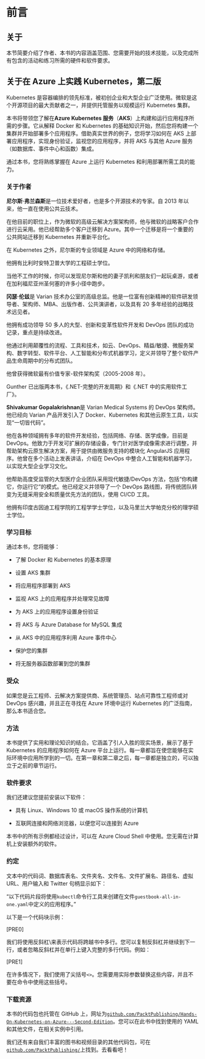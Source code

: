 # 前言

## 关于

本节简要介绍了作者、本书的内容涵盖范围、您需要开始的技术技能，以及完成所有包含的活动和练习所需的硬件和软件要求。

## 关于在 Azure 上实践 Kubernetes，第二版

Kubernetes 是容器编排的领先标准，被初创企业和大型企业广泛使用。微软是这个开源项目的最大贡献者之一，并提供托管服务以规模运行 Kubernetes 集群。

本书将带领您了解在**Azure Kubernetes 服务**（**AKS**）上构建和运行应用程序所需的步骤。它从解释 Docker 和 Kubernetes 的基础知识开始，然后您将构建一个集群并开始部署多个应用程序。借助真实世界的例子，您将学习如何在 AKS 上部署应用程序，实现身份验证，监视您的应用程序，并将 AKS 与其他 Azure 服务（如数据库、事件中心和函数）集成。

通过本书，您将熟练掌握在 Azure 上运行 Kubernetes 和利用部署所需工具的能力。

### 关于作者

**尼尔斯·弗兰森斯**是一位技术爱好者，也是多个开源技术的专家。自 2013 年以来，他一直在使用公共云技术。

在他目前的职位上，作为微软的高级云解决方案架构师，他与微软的战略客户合作进行云采用。他已经帮助多个客户迁移到 Azure。其中一个迁移是将一个重要的公共网站迁移到 Kubernetes 并重新平台化。

在 Kubernetes 之外，尼尔斯的专业领域是 Azure 中的网络和存储。

他拥有比利时安特卫普大学的工程硕士学位。

当他不工作的时候，你可以发现尼尔斯和他的妻子凯利和朋友们一起玩桌游，或者在加利福尼亚州圣何塞的许多小径中跑步。

**冈瑟·伦兹**是 Varian 技术办公室的高级总监。他是一位富有创新精神的软件研发领导者、架构师、MBA、出版作者、公共演讲者，以及具有 20 多年经验的战略技术远见者。

他拥有成功领导 50 多人的大型、创新和变革性软件开发和 DevOps 团队的成功记录，重点是持续改进。

他通过利用颠覆性的流程、工具和技术，如云、DevOps、精益/敏捷、微服务架构、数字转型、软件平台、人工智能和分布式机器学习，定义并领导了整个软件产品生命周期中的分布式团队。

他曾获得微软最有价值专家-软件架构奖（2005-2008 年）。

Gunther 已出版两本书，《.NET-完整的开发周期》和《.NET 中的实用软件工厂》。

**Shivakumar Gopalakrishnan**是 Varian Medical Systems 的 DevOps 架构师。他已经向 Varian 产品开发引入了 Docker、Kubernetes 和其他云原生工具，以实现“一切皆代码”。

他在各种领域拥有多年的软件开发经验，包括网络、存储、医学成像，目前是 DevOps。他致力于开发可扩展的存储设备，专门针对医学成像需求进行调整，并帮助架构云原生解决方案，用于提供由微服务支持的模块化 AngularJS 应用程序。他曾在多个活动上发表讲话，介绍在 DevOps 中整合人工智能和机器学习，以实现大型企业学习文化。

他帮助高度受监管的大型医疗企业团队采用现代敏捷/DevOps 方法，包括“你构建它，你运行它”的模式。他已经定义并领导了一个 DevOps 路线图，将传统团队转变为无缝采用安全和质量优先方法的团队，使用 CI/CD 工具。

他拥有印度古因迪工程学院的工程学学士学位，以及马里兰大学帕克分校的理学硕士学位。

### 学习目标

通过本书，您将能够：

+   了解 Docker 和 Kubernetes 的基本原理

+   设置 AKS 集群

+   将应用程序部署到 AKS

+   监视 AKS 上的应用程序并处理常见故障

+   为 AKS 上的应用程序设置身份验证

+   将 AKS 与 Azure Database for MySQL 集成

+   从 AKS 中的应用程序利用 Azure 事件中心

+   保护您的集群

+   将无服务器函数部署到您的集群

### 受众

如果您是云工程师、云解决方案提供商、系统管理员、站点可靠性工程师或对 DevOps 感兴趣，并且正在寻找在 Azure 环境中运行 Kubernetes 的广泛指南，那么本书适合您。

### 方法

本书提供了实用和理论知识的结合。它涵盖了引人入胜的现实场景，展示了基于 Kubernetes 的应用程序如何在 Azure 平台上运行。每一章都旨在使您能够在实际环境中应用所学到的一切。在第一章和第二章之后，每一章都是独立的，可以独立于之前的章节运行。

### 软件要求

我们还建议您提前安装以下软件：

+   具有 Linux、Windows 10 或 macOS 操作系统的计算机

+   互联网连接和网络浏览器，以便您可以连接到 Azure

本书中的所有示例都经过设计，可以在 Azure Cloud Shell 中使用。您无需在计算机上安装额外的软件。

### 约定

文本中的代码词、数据库表名、文件夹名、文件名、文件扩展名、路径名、虚拟 URL、用户输入和 Twitter 句柄显示如下：

“以下代码片段将使用`kubectl`命令行工具来创建在文件`guestbook-all-in-one.yaml`中定义的应用程序。”

以下是一个代码块示例：

[PRE0]

我们将使用反斜杠\来表示代码将跨越书中多行。您可以复制反斜杠并继续到下一行，或者忽略反斜杠并在单行上键入完整的多行代码。例如：

[PRE1]

在许多情况下，我们使用了尖括号`<>`。您需要用实际参数替换这些内容，并且不要在命令中使用这些括号。

### 下载资源

本书的代码包也托管在 GitHub 上，网址为[`github.com/PacktPublishing/Hands-On-Kubernetes-on-Azure---Second-Edition`](https://github.com/PacktPublishing/Hands-On-Kubernetes-on-Azure---Second-Edition)。您可以在此书中找到使用的 YAML 和其他文件，在相关实例中引用。

我们还有来自我们丰富的图书和视频目录的其他代码包，可在[`github.com/PacktPublishing/`](https://github.com/PacktPublishing/)上找到。去看看吧！
